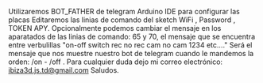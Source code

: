 Utilizaremos BOT_FATHER de telegram 
Arduino IDE para configurar las placas 
Editaremos las linias de comando del sketch WiFi , Password , TOKEN APY.
Opcionalmente podemos cambiar el mensaje en los aparatados de las linias de comando:
65 y 70, el mensaje que se encuentra entre verbulillas "on-off switch rec no rec cam no cam 1234 etc...." 
Será el mensaje que nos muestre nuestro bot de telegram cuando le mandemos la orden:    /on   -   /off   .
Para cualquier duda dejo mi correo electrónico: ibiza3d.js.td@gmail.com
Saludos.
